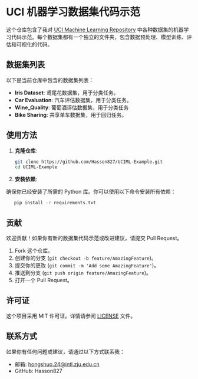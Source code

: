 # UCI 机器学习数据集代码示范

这个仓库包含了我对 [UCI Machine Learning Repository](https://archive.ics.uci.edu/ml/index.php) 中各种数据集的机器学习代码示范。每个数据集都有一个独立的文件夹，包含数据预处理、模型训练、评估和可视化的代码。

## 数据集列表

以下是当前仓库中包含的数据集列表：

- **Iris Dataset**: 鸢尾花数据集，用于分类任务。
- **Car Evaluation**: 汽车评估数据集，用于分类任务。
- **Wine_Quality**: 葡萄酒评估数据集，用于分类任务
- **Bike Sharing**: 共享单车数据集，用于回归任务。

## 使用方法

1. **克隆仓库**:

   ```bash
   git clone https://github.com/Hasson827/UCIML-Example.git
   cd UCIML-Example
   ```
2. **安装依赖**:

确保你已经安装了所需的 Python 库。你可以使用以下命令安装所有依赖：

```bash
   pip install -r requirements.txt
```

## 贡献

欢迎贡献！如果你有新的数据集代码示范或改进建议，请提交 Pull Request。

1. Fork 这个仓库。
2. 创建你的分支 (`git checkout -b feature/AmazingFeature`)。
3. 提交你的更改 (`git commit -m 'Add some AmazingFeature'`)。
4. 推送到分支 (`git push origin feature/AmazingFeature`)。
5. 打开一个 Pull Request。

## 许可证

这个项目采用 MIT 许可证。详情请参阅 [LICENSE](https://chat.deepseek.com/a/chat/s/LICENSE) 文件。

## 联系方式

如果你有任何问题或建议，请通过以下方式联系我：

* 邮箱: hongshuo.24@intl.zju.edu.cn
* GitHub: Hasson827
